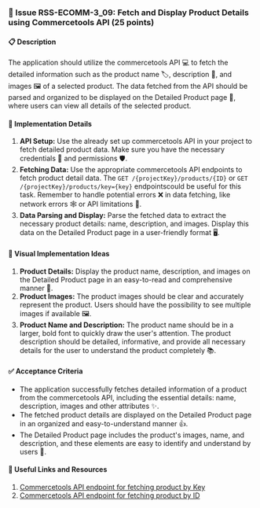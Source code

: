 ### 🎯 Issue RSS-ECOMM-3_09: Fetch and Display Product Details using Commercetools API (25 points)

#### 📋 Description

The application should utilize the commercetools API 💻 to fetch the detailed information such as the product name 🏷️, description 📝, and images 🖼️ of a selected product. The data fetched from the API should be parsed and organized to be displayed on the Detailed Product page 📄, where users can view all details of the selected product.

#### 🔨 Implementation Details

1. **API Setup:** Use the already set up commercetools API in your project to fetch detailed product data. Make sure you have the necessary credentials 🔑 and permissions 🛡️.
2. **Fetching Data:** Use the appropriate commercetools API endpoints to fetch product detail data. The `GET /{projectKey}/products/{ID}` or `GET /{projectKey}/products/key={key}` endpointscould be useful for this task. Remember to handle potential errors ❌ in data fetching, like network errors 🕸️ or API limitations 🚧.
3. **Data Parsing and Display:** Parse the fetched data to extract the necessary product details: name, description, and images. Display this data on the Detailed Product page in a user-friendly format 🖥️.

#### 🎨 Visual Implementation Ideas

1. **Product Details:** Display the product name, description, and images on the Detailed Product page in an easy-to-read and comprehensive manner 📖.
2. **Product Images:** The product images should be clear and accurately represent the product. Users should have the possibility to see multiple images if available 🖼️.
3. **Product Name and Description:** The product name should be in a larger, bold font to quickly draw the user's attention. The product description should be detailed, informative, and provide all necessary details for the user to understand the product completely 📚.

#### ✅ Acceptance Criteria

- The application successfully fetches detailed information of a product from the commercetools API, including the essential details: name, description, images and other attributes ✨.
- The fetched product details are displayed on the Detailed Product page in an organized and easy-to-understand manner 👍.
- The Detailed Product page includes the product's images, name, and description, and these elements are easy to identify and understand by users 👥.

#### 🔗 Useful Links and Resources

1. [Commercetools API endpoint for fetching product by Key](https://docs.commercetools.com/api/projects/products#get-product-by-key)
2. [Commercetools API endpoint for fetching product by ID](https://docs.commercetools.com/api/projects/products#get-product-by-id)

